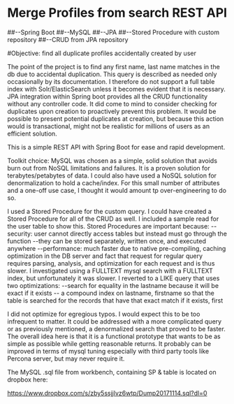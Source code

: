# Merge Profiles from search REST API 
##--Spring Boot
##--MySQL
##--JPA
##--Stored Procedure with custom repository
##--CRUD from JPA repository


#Objective:  find all duplicate profiles accidentally created by user

The point of the project is to find any first name, last name matches in the db due to accidental duplication. This query is described as needed only occasionally by its documentation.  I therefore do not support a full table index with Solr/ElasticSearch unless it becomes evident that it is necessary.  JPA integration within Spring boot provides all the CRUD functionality without any controller code.  It did come to mind to consider checking for duplicates upon creation to proactively prevent this problem.  It would be possible to present potential duplicates at creation, but because this action would is transactional, might not be realistic for millions of users as an efficient solution.

This is a simple REST API with Spring Boot for ease and rapid development.

Toolkit choice:
MySQL was chosen as a simple, solid solution that avoids burn out from NoSQL limitations and failures. It is a proven solution for terabytes/petabytes of data. I could also have used a NoSQL solution for denormalization to hold a cache/index. For this small number of attributes and a one-off use case, I thought it would amount tp over-engineering to do so.

I used a Stored Procedure for the custom 	query.  I could have created a Stored Procedure for all of the CRUD as well.  I included a sample read for the user table to show this.  Stored Procedures are important because:
--security: user cannot directly access tables but instead must go through the function
--they can be stored separately, written once, and executed anywhere 
--performance: much faster due to native pre-compiling, caching optimization in the DB server and fact that request for regular query requires parsing, analysis, and optimization for each request and is thus slower.
I investigated using a FULLTEXT mysql search with a FULLTEXT index, but unfortunately it was slower.  I reverted to a LIKE query that uses two optimizations:
--search for equality in the lastname because it will be exact if it exists
-- a compound index on lastname, firstname so that the table is searched for the records that have that exact match if it exists, first

I did not optimize for egregious typos.  I would expect this to be too infrequent to matter.  It could be addressed with a more complicated query or as previously mentioned, a denormalized search that proved to be faster.
The overall idea here is that it is a functional prototype that wants to be as simple as possible while getting reasonable returns.  It probably can be improved in terms of mysql tuning especially with third party tools like Percona server, but may never require it.  

The MySQL .sql file from workbench, containing SP & table is located on dropbox here:

https://www.dropbox.com/s/zby5ssjjlvz6wtp/Dump20171114.sql?dl=0


